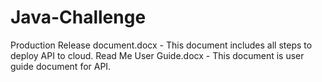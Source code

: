 # Java-Challenge

Production Release document.docx - This document includes all steps to deploy API to cloud.
Read Me User Guide.docx - This document is user guide document for API.
